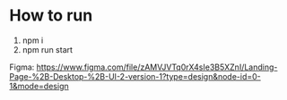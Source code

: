 # How to run

1. npm i
2. npm run start

Figma: https://www.figma.com/file/zAMVJVTq0rX4sIe3B5XZnI/Landing-Page-%2B-Desktop-%2B-UI-2-version-1?type=design&node-id=0-1&mode=design